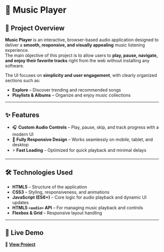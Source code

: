 # 🎵 Music Player

## 📌 Project Overview  
**Music Player** is an interactive, browser-based audio application designed to deliver a **smooth, responsive, and visually appealing** music listening experience.  
The main objective of this project is to allow users to **play, pause, navigate, and enjoy their favorite tracks** right from the web without installing any software.  

The UI focuses on **simplicity and user engagement**, with clearly organized sections such as:  
- **Explore** – Discover trending and recommended songs   
- **Playlists & Albums** – Organize and enjoy music collections   

---

## ✨ Features  
- 🎧 **Custom Audio Controls** – Play, pause, skip, and track progress with a modern UI  
- 📱 **Fully Responsive Design** – Works seamlessly on mobile, tablet, and desktop  
- ⚡ **Fast Loading** – Optimized for quick playback and minimal delays   

---

## 🛠️ Technologies Used  
- **HTML5** – Structure of the application  
- **CSS3** – Styling, responsiveness, and animations  
- **JavaScript (ES6+)** – Core logic for audio playback and dynamic UI updates  
- **HTML5 `<audio>` API** – For managing music playback and controls  
- **Flexbox & Grid** – Responsive layout handling  

---

## 🚀 Live Demo  
🔗 **[View Project]([https://saurabhdave21.github.io/Music-/](https://saurabhdave21.github.io/Music-Player/))**
